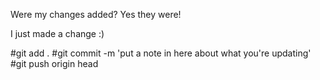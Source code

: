 Were my changes added?
Yes they were!


I just made a change :) 

#git add . 
#git commit -m 'put a note in here about what you're updating'
#git push origin head
